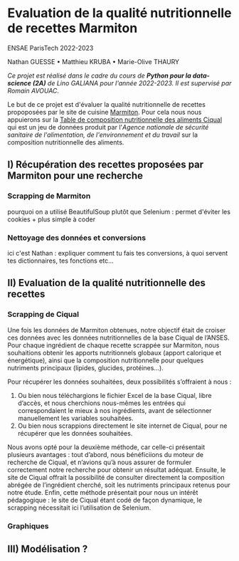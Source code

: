 # **Evaluation de la qualité nutritionnelle de recettes Marmiton**

ENSAE ParisTech 2022-2023 

Nathan GUESSE • Matthieu KRUBA • Marie-Olive THAURY

*Ce projet est réalisé dans le cadre du cours de **Python pour la data-science (2A)** de Lino GALIANA pour l'année 2022-2023. Il est supervisé par Romain AVOUAC*.

Le but de ce projet est d'évaluer la qualité nutritionnelle de recettes propoposées par le site de cuisine [Marmiton](https://www.marmiton.org/). 
Pour cela nous nous appuierons sur la [Table de composition nutritionnelle des aliments Ciqual](https://ciqual.anses.fr/) qui est un jeu de données produit par l'*Agence nationale de sécurité sanitaire de l'alimentation, de l'environnement et du travail* sur la composition nutritionnelle des aliments. 


## I) Récupération des recettes proposées par Marmiton pour une recherche 

### Scrapping de Marmiton 

pourquoi on a utilisé BeautifulSoup plutôt que Selenium : permet d'éviter les cookies + plus simple à coder 

### Nettoyage des données et conversions 

ici c'est Nathan : expliquer comment tu fais tes conversions, à quoi servent tes dictionnaires, tes fonctions etc...


## II) Evaluation de la qualité nutritionnelle des recettes 

### Scrapping de Ciqual 

Une fois les données de Marmiton obtenues, notre objectif était de croiser ces données avec les données nutritionnelles de la base Ciqual de l’ANSES. Pour chaque ingrédient de chaque recette scrappée sur Marmiton, nous souhaitions obtenir les apports nutritionnels globaux (apport calorique et énergétique), ainsi que la composition nutritionnelle pour quelques nutriments principaux (lipides, glucides, protéines…).

Pour récupérer les données souhaitées, deux possibilités s’offraient à nous : 
1)	Ou bien nous téléchargions le fichier Excel de la base Ciqual, libre d’accès, et nous cherchions nous-mêmes les entrées qui correspondaient le mieux à nos ingrédients, avant de sélectionner manuellement les variables souhaitées.
2)	Ou bien nous scrappions directement le site internet de Ciqual, pour ne récupérer que les données souhaitées.

Nous avons opté pour la deuxième méthode, car celle-ci présentait plusieurs avantages : tout d’abord, nous bénéficiions du moteur de recherche de Ciqual, et n’avions qu’à nous assurer de formuler correctement notre recherche pour obtenir un résultat adéquat. Ensuite, le site de Ciqual offrait la possibilité de consulter directement la composition abrégée de l’ingrédient cherché, soit les nutriments principaux retenus pour notre étude. Enfin, cette méthode présentait pour nous un intérêt pédagogique : le site de Ciqual étant codé de façon dynamique, le scrapping nécessitait ici l’utilisation de Selenium.


### Graphiques 

## III) Modélisation ?  
